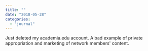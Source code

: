 ```yaml
---
title: ""
date: "2018-05-28"
categories: 
  - "journal"
---
```


Just deleted my academia.edu account. A bad example of private appropriation and marketing of network members' content.
